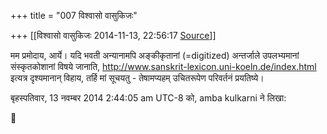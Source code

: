 +++
title = "007 विश्वासो वासुकिजः"

+++
[[विश्वासो वासुकिजः	2014-11-13, 22:56:17 [Source](https://groups.google.com/g/samskrita/c/v7SN0oK06Vs)]]



मम प्रमोदाय, आर्ये। यदि भवती अन्यानामपि अङ्कीकृतानां (=digitized) अन्तर्जाले उपलभ्यमानां संस्कृतकोशानां विषये जानाति, <http://www.sanskrit-lexicon.uni-koeln.de/index.html> इत्यत्र दृश्यमानान् विहाय, तर्हि मां सूचयतु - तेषामप्यहम् उचितरूपेण परिवर्तनं प्रयतिष्ये।  
  
बृहस्पतिवार, 13 नवम्बर 2014 2:44:05 am UTC-8 को, amba kulkarni ने लिखा:



